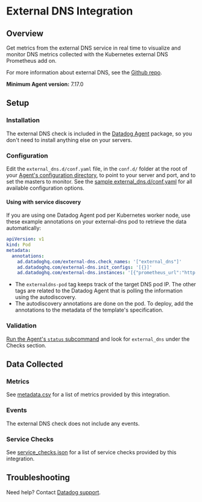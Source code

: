 # External DNS Integration

## Overview

Get metrics from the external DNS service in real time to visualize and monitor DNS metrics collected with the Kubernetes external DNS Prometheus add on.

For more information about external DNS, see the [Github repo][1].

**Minimum Agent version:** 7.17.0

## Setup

### Installation

The external DNS check is included in the [Datadog Agent][2] package, so you don't need to install anything else on your servers.

### Configuration

Edit the `external_dns.d/conf.yaml` file, in the `conf.d/` folder at the root of your [Agent's configuration directory][3], to point to your server and port, and to set the masters to monitor. See the [sample external_dns.d/conf.yaml][4] for all available configuration options.

#### Using with service discovery

If you are using one Datadog Agent pod per Kubernetes worker node, use these example annotations on your external-dns pod to retrieve the data automatically:

```yaml
apiVersion: v1
kind: Pod
metadata:
  annotations:
    ad.datadoghq.com/external-dns.check_names: '["external_dns"]'
    ad.datadoghq.com/external-dns.init_configs: '[{}]'
    ad.datadoghq.com/external-dns.instances: '[{"prometheus_url":"http://%%host%%:7979/metrics", "tags":["externaldns-pod:%%host%%"]}]'
```

- The `externaldns-pod` tag keeps track of the target DNS pod IP. The other tags are related to the Datadog Agent that is polling the information using the autodiscovery.
- The autodiscovery annotations are done on the pod. To deploy, add the annotations to the metadata of the template's specification.

### Validation

[Run the Agent's `status` subcommand][5] and look for `external_dns` under the Checks section.

## Data Collected

### Metrics

See [metadata.csv][6] for a list of metrics provided by this integration.

### Events

The external DNS check does not include any events.

### Service Checks

See [service_checks.json][7] for a list of service checks provided by this integration.

## Troubleshooting

Need help? Contact [Datadog support][8].

[1]: https://github.com/kubernetes-incubator/external-dns
[2]: /account/settings/agent/latest
[3]: https://docs.datadoghq.com/agent/guide/agent-configuration-files/#agent-configuration-directory
[4]: https://github.com/DataDog/integrations-core/blob/master/external_dns/datadog_checks/external_dns/data/conf.yaml.example
[5]: https://docs.datadoghq.com/agent/guide/agent-commands/#agent-status-and-information
[6]: https://github.com/DataDog/integrations-core/blob/master/external_dns/metadata.csv
[7]: https://github.com/DataDog/integrations-core/blob/master/external_dns/assets/service_checks.json
[8]: https://docs.datadoghq.com/help/
